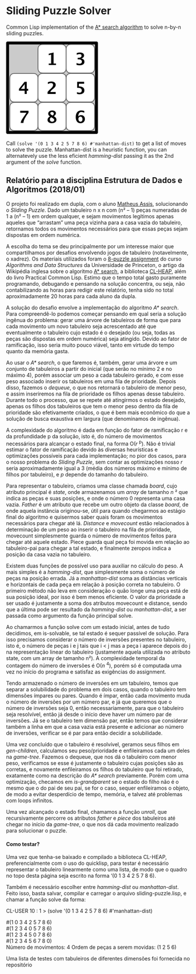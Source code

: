 # Sliding Puzzle Solver

Common Lisp implementation of the [A\* search algorithm](https://en.wikipedia.org/wiki/A*_search_algorithm) to solve n-by-n sliding puzzles.

![8-puzzle example](https://github.com/viniciusd-avila/sliding-puzzle-solver/blob/master/8-puzzle-example.png)

Call `(solve '(0 1 3 4 2 5 7 8 6) #'manhattan-dist)` to get a list of moves to solve the puzzle. Manhattan-dist is a heuristic function, you can alternatevely use the less eficient *hamming-dist* passing it as the 2nd argument of the *solve* function.  

## Relatório para a disciplina Estrutura de Dados e Algoritmos (2018/01)

O projeto foi realizado em dupla, com o aluno [Matheus Assis](https://github.com/MatheusMAssis), solucionando o _Sliding Puzzle_. Dado um tabuleiro n x n com (n² – 1) peças numeradas de 1 a (n² – 1) em ordem qualquer, e sejam movimentos legítimos apenas aqueles que “arrastam” uma peça vizinha para a casa vazia do tabuleiro, retornamos todos os movimentos necessários para que essas peças sejam dispostas em ordem numérica. 

A escolha do tema se deu principalmente por um interesse maior que compartilhamos por desafios envolvendo jogos de tabuleiro (notavelmente, o xadrez). Os materiais utilizados foram o [8-puzzle assignment](http://www.cs.princeton.edu/courses/archive/spring18/cos226/assignments/8puzzle/index.html) do curso _Algorithms and Data Structures_ da Universidade de Princeton, o artigo da Wikipédia inglesa sobre o algoritmo [A* search](https://en.wikipedia.org/wiki/A*_search_algorithm), a biblioteca [CL-HEAP](https://common-lisp.net/project/cl-heap/), além do livro Practical Common Lisp. Estimo que o tempo total gasto puramente programando, debugando e pensando na solução concentra, ou seja, não contabilizando as horas para redigir este relatório, tenha sido no total aproximadamente 20 horas para cada aluno da dupla. 

A solução do desafio envolve a implementação do algoritmo _A* search_. Para compreendê-lo podemos começar pensando em qual seria a solução ingênua do problema: gerar uma árvore de tabuleiros de forma que para cada movimento um novo tabuleiro seja acrescentado até que eventualmente o tabuleiro cujo estado é o desejado (ou seja, todas as peças são dispostas em ordem numérica) seja atingido. Devido ao fator de ramificação, isso seria muito pouco viável, tanto em virtude do tempo quanto da memória gasta.  

Ao usar o _A* search_, o que faremos é, também, gerar uma árvore e um conjunto de tabuleiros a partir do inicial (que serão no mínimo 2 e no máximo 4), porém associar um peso a cada tabuleiro gerado, e com esse peso associado inserir os tabuleiros em uma fila de prioridade. Depois disso, fazemos o _dequeue_, o que nos retornará o tabuleiro de menor peso, e assim inseriremos na fila de prioridade os filhos apenas desse tabuleiro. Durante todo o processo, que se repete até atingirmos o estado desejado, apenas os filhos dos tabuleiros que tem o menor peso dentro da fila de prioridade são efetivamente criados, o que é bem mais econômico do que a solução de busca exaustiva em largura (que denominamos de ingênua). 

A complexidade do algoritmo é dada em função do fator de ramificação r e da profundidade p da solução, isto é, do número de movimentos necessários para alcançar o estado final, na forma O(_r_ <sup>p</sup>). Não é trivial estimar o fator de ramificação devido às diversas heurísticas e optimizações possíveis para cada implementação; no pior dos casos, para o nosso problema do _Sliding Puzzle_, sem contar as optimizações nosso _r_ seria aproximadamente igual a 3 (média dos números máximo e mínimo de filhos por tabuleiro), e _p_ depende do tamanho do tabuleiro. 

Para representar o tabuleiro, criamos uma classe chamada _board_, cujo atributo principal é _state_, onde armazenamos um _array_ de tamanho _n_ ² que indica as peças e suas posições, e onde o número 0 representa uma casa vazia. _Father_ é um atributo que recebe um outro objeto da classe _board_, de onde aquela instância originou-se, útil para quando chegarmos ao estágio final do algoritmo e quisermos saber quais foram os movimentos necessários para chegar até lá. _Distance_ e _movecount_ estão relacionados à determinação de um peso ao inserir o tabuleiro na fila de prioridade, movecount simplesmente guarda o número de movimentos feitos para chegar até aquele estado. Piece guarda qual peça foi movida em relação ao tabuleiro-pai para chegar a tal estado, e finalmente zeropos indica a posição da casa vazia no tabuleiro. 

Existem duas funções de possível uso para auxiliar no cálculo do peso. A mais simples é a _hamming-dist_, que simplesmente soma o número de peças na posição errada. Já a _manhattan-dist_ soma as distâncias verticais e horizontais de cada peça em relação à posição correta no tabuleiro. O primeiro método não leva em consideração o quão longe uma peça está de sua posição ideal, por isso é bem menos eficiente. O valor da prioridade a ser usado é justamente a soma dos atributos movecount e distance, sendo que a última pode ser resultado da _hamming-dist_ ou _manhattan-dist_, a ser passada como argumento da função principal solve. 

Ao chamarmos a função solve com um estado inicial, antes de tudo decidimos, em is-solvable, se tal estado é sequer passível de solução. Para isso precisamos considerar o número de inversões presentes no tabuleiro, isto é, o número de peças i e j tais que i < j mas a peça i aparece depois do j na representação linear do tabuleiro (justamente aquela utilizada no atributo state, com um array de tamanho n²). A complexidade temporal da contagem do número de inversões é O(_n_ <sup>4</sup>), porém só é computada uma vez no início do programa e satisfaz as exigências do assignment. 

Tendo armazenado o número de inversões em um tabuleiro, temos que separar a solubilidade do problema em dois casos, quando o tabuleiro tem dimensões ímpares ou pares. Quando é ímpar, então cada movimento muda o número de inversões por um número par, e já que queremos que o número de inversões seja 0, então necessariamente, para que o tabuleiro seja resolvível, então já desde o início deve haver um número par de inversões. Já se o tabuleiro tem dimensão par, então temos que considerar também a linha em que a casa vazia está presente e adicionar ao número de inversões, verificar se é par para então decidir a solubilidade. 

Uma vez concluído que o tabuleiro é resolvível, geramos seus filhos em _gen-children_, calculamos seu peso/prioridade e enfileiramos cada um deles na _game-tree_. Fazemos o dequeue, que nos dá o tabuleiro com menor peso, verificamos se esse é justamente o tabuleiro cujas posições são as corretas, e novamente enfileiramos os filhos do tabuleiro que foi retirado, exatamente como na descrição do _A* search_ previamente. Porém com uma optimização, checamos em _is-grandparent_ se o estado do filho não é o mesmo que o do pai de seu pai, se for o caso, sequer enfileiramos o objeto, de modo a evitar desperdício de tempo, memória, e talvez até problemas com loops infinitos.  

Uma vez alcançado o estado final, chamamos a função _unroll_, que recursivamente percorre os atributos _father_ e _piece_ dos tabuleiros até chegar no início da _game-tree_, o que nos dá cada movimento realizado para solucionar o puzzle. 

#### Como testar? 

Uma vez que tenha-se baixado e compilado a biblioteca CL-HEAP, preferencialmente com o uso do quicklisp, para testar é necessário representar o tabuleiro linearmente como uma lista, de modo que o quadro no topo desta página seja escrito na forma ‘(0 1 3 4 2 5 7 8 6). 
 
Também é necessário escolher entre _hamming-dist_ ou _manhattan-dist_. Feito isso, basta salvar, compilar e carregar o arquivo sliding-puzzle.lisp, e chamar a função solve da forma: 

CL-USER 10 : 1 > (solve '(0 1 3 4 2 5 7 8 6) #'manhattan-dist) 

#(1 0 3 4 2 5 7 8 6)  
#(1 2 3 4 0 5 7 8 6)  
#(1 2 3 4 5 0 7 8 6)  
#(1 2 3 4 5 6 7 8 0)  
Número de movimentos: 4 
Ordem de peças a serem movidas: (1 2 5 6) 
 
Uma lista de testes com tabuleiros de diferentes dimensões foi fornecida no repositório 
